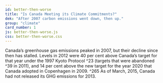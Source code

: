 ```yaml
---
id: better-then-worse
title: "Is Canada Meeting its Climate Commitments?"
dek: "After 2007 carbon emissions went down, then up."
group: "climate"
card_number: 1
js: better-then-worse.js
css: better-then-worse.css
---
```

<div id="better-then-worse-datavis"></div>

Canada’s greenhouse gas emissions peaked in 2007, but their decline since then has stalled. Levels in 2012 were 40 per cent above Canada’s target for that year under the 1997 Kyoto Protocol ^23 (targets that were abandoned ^39 in 2011), and 14 per cent above the new target for the year 2020 that Canada adopted in Copenhagen in 2009. ^265 As of March, 2015, Canada had not released its GHG emissions for 2013.
